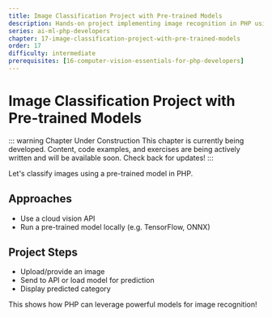 ```yaml
---
title: Image Classification Project with Pre-trained Models
description: Hands-on project implementing image recognition in PHP using a pre-trained model. Demonstrates using a cloud vision API or local model for image classification.
series: ai-ml-php-developers
chapter: 17-image-classification-project-with-pre-trained-models
order: 17
difficulty: intermediate
prerequisites: [16-computer-vision-essentials-for-php-developers]
---
```


# Image Classification Project with Pre-trained Models

::: warning Chapter Under Construction
This chapter is currently being developed. Content, code examples, and exercises are being actively written and will be available soon. Check back for updates!
:::

Let's classify images using a pre-trained model in PHP.

## Approaches

- Use a cloud vision API
- Run a pre-trained model locally (e.g. TensorFlow, ONNX)

## Project Steps

- Upload/provide an image
- Send to API or load model for prediction
- Display predicted category

This shows how PHP can leverage powerful models for image recognition!
